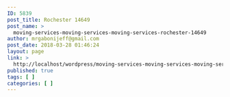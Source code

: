 ```yaml
---
ID: 5839
post_title: Rochester 14649
post_name: >
  moving-services-moving-services-moving-services-rochester-14649
author: mrgabonijeff@gmail.com
post_date: 2018-03-28 01:46:24
layout: page
link: >
  http://localhost/wordpress/moving-services-moving-services-moving-services-rochester-14649/
published: true
tags: [ ]
categories: [ ]
---
```

